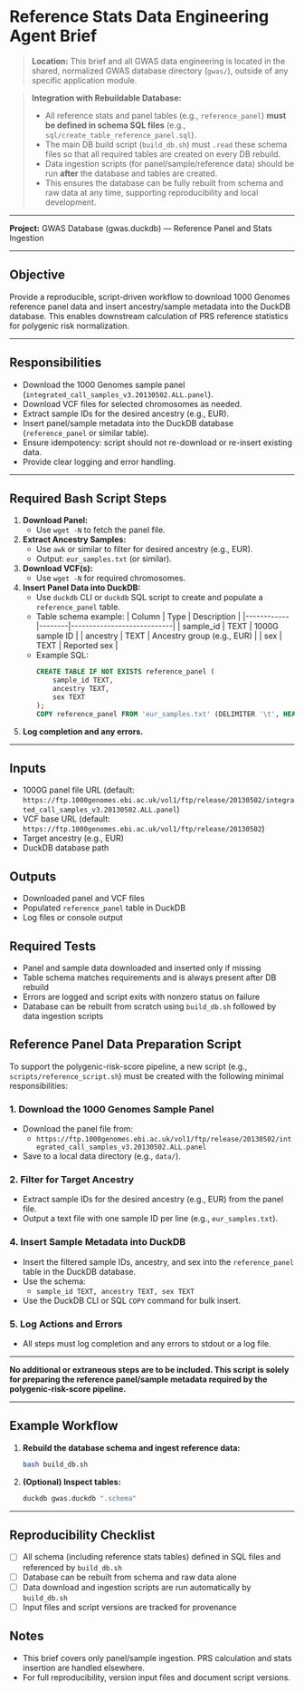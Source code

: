 # Reference Stats Data Engineering Agent Brief

> **Location:** This brief and all GWAS data engineering is located in the shared, normalized GWAS database directory (`gwas/`), outside of any specific application module.

> **Integration with Rebuildable Database:**
> - All reference stats and panel tables (e.g., `reference_panel`) **must be defined in schema SQL files** (e.g., `sql/create_table_reference_panel.sql`).
> - The main DB build script (`build_db.sh`) must `.read` these schema files so that all required tables are created on every DB rebuild.
> - Data ingestion scripts (for panel/sample/reference data) should be run **after** the database and tables are created.
> - This ensures the database can be fully rebuilt from schema and raw data at any time, supporting reproducibility and local development.

---


**Project:** GWAS Database (gwas.duckdb) — Reference Panel and Stats Ingestion

---

## Objective
Provide a reproducible, script-driven workflow to download 1000 Genomes reference panel data and insert ancestry/sample metadata into the DuckDB database. This enables downstream calculation of PRS reference statistics for polygenic risk normalization.

---

## Responsibilities
- Download the 1000 Genomes sample panel (`integrated_call_samples_v3.20130502.ALL.panel`).
- Download VCF files for selected chromosomes as needed.
- Extract sample IDs for the desired ancestry (e.g., EUR).
- Insert panel/sample metadata into the DuckDB database (`reference_panel` or similar table).
- Ensure idempotency: script should not re-download or re-insert existing data.
- Provide clear logging and error handling.

---

## Required Bash Script Steps
1. **Download Panel:**
   - Use `wget -N` to fetch the panel file.
2. **Extract Ancestry Samples:**
   - Use `awk` or similar to filter for desired ancestry (e.g., EUR).
   - Output: `eur_samples.txt` (or similar).
3. **Download VCF(s):**
   - Use `wget -N` for required chromosomes.
4. **Insert Panel Data into DuckDB:**
   - Use `duckdb` CLI or `duckdb` SQL script to create and populate a `reference_panel` table.
   - Table schema example:
     | Column     | Type   | Description                |
     |------------|--------|----------------------------|
     | sample_id  | TEXT   | 1000G sample ID            |
     | ancestry   | TEXT   | Ancestry group (e.g., EUR) |
     | sex        | TEXT   | Reported sex               |
   - Example SQL:
     ```sql
     CREATE TABLE IF NOT EXISTS reference_panel (
         sample_id TEXT,
         ancestry TEXT,
         sex TEXT
     );
     COPY reference_panel FROM 'eur_samples.txt' (DELIMITER '\t', HEADER FALSE);
     ```
5. **Log completion and any errors.**

---

## Inputs
- 1000G panel file URL (default: `https://ftp.1000genomes.ebi.ac.uk/vol1/ftp/release/20130502/integrated_call_samples_v3.20130502.ALL.panel`)
- VCF base URL (default: `https://ftp.1000genomes.ebi.ac.uk/vol1/ftp/release/20130502`)
- Target ancestry (e.g., EUR)
- DuckDB database path

## Outputs
- Downloaded panel and VCF files
- Populated `reference_panel` table in DuckDB
- Log files or console output

## Required Tests
- Panel and sample data downloaded and inserted only if missing
- Table schema matches requirements and is always present after DB rebuild
- Errors are logged and script exits with nonzero status on failure
- Database can be rebuilt from scratch using `build_db.sh` followed by data ingestion scripts

## Reference Panel Data Preparation Script

To support the polygenic-risk-score pipeline, a new script (e.g., `scripts/reference_script.sh`) must be created with the following minimal responsibilities:

### 1. Download the 1000 Genomes Sample Panel
- Download the panel file from:
  - `https://ftp.1000genomes.ebi.ac.uk/vol1/ftp/release/20130502/integrated_call_samples_v3.20130502.ALL.panel`
- Save to a local data directory (e.g., `data/`).

### 2. Filter for Target Ancestry
- Extract sample IDs for the desired ancestry (e.g., EUR) from the panel file.
- Output a text file with one sample ID per line (e.g., `eur_samples.txt`).

### 4. Insert Sample Metadata into DuckDB
- Insert the filtered sample IDs, ancestry, and sex into the `reference_panel` table in the DuckDB database.
- Use the schema:
  - `sample_id TEXT, ancestry TEXT, sex TEXT`
- Use the DuckDB CLI or SQL `COPY` command for bulk insert.

### 5. Log Actions and Errors
- All steps must log completion and any errors to stdout or a log file.

---

**No additional or extraneous steps are to be included. This script is solely for preparing the reference panel/sample metadata required by the polygenic-risk-score pipeline.**

---

## Example Workflow
1. **Rebuild the database schema and ingest reference data:**
   ```bash
   bash build_db.sh
   ```
2. **(Optional) Inspect tables:**
   ```bash
   duckdb gwas.duckdb ".schema"
   ```

---

## Reproducibility Checklist
- [ ] All schema (including reference stats tables) defined in SQL files and referenced by `build_db.sh`
- [ ] Database can be rebuilt from schema and raw data alone
- [ ] Data download and ingestion scripts are run automatically by `build_db.sh`
- [ ] Input files and script versions are tracked for provenance

## Notes
- This brief covers only panel/sample ingestion. PRS calculation and stats insertion are handled elsewhere.
- For full reproducibility, version input files and document script versions.
